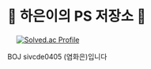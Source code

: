 # 📘 하은이의 PS 저장소 📘
　
[![Solved.ac Profile](http://mazassumnida.wtf/api/v2/generate_badge?boj=sivcde0405)](https://solved.ac/sivcde0405/)<br>

BOJ sivcde0405 (염화은)입니다
